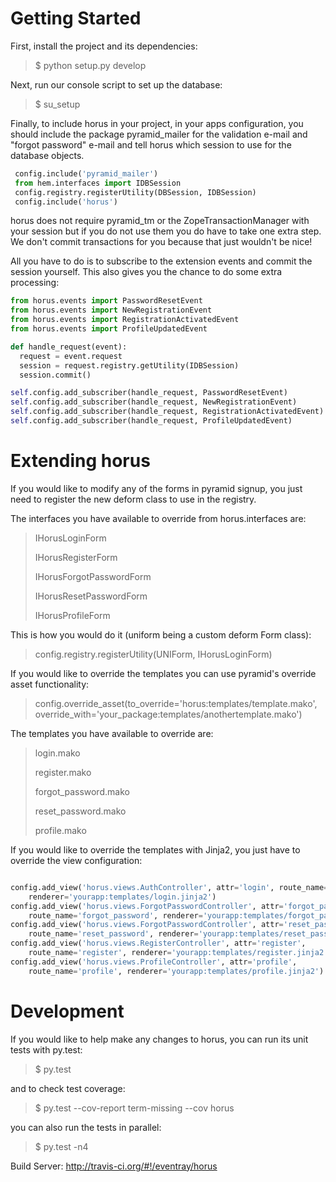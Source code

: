 Getting Started
===============

First, install the project and its dependencies:

>  $ python setup.py develop

Next, run our console script to set up the database:

> $ su_setup <your app config.ini>

Finally, to include horus in your project, in your apps configuration,
you should include the package pyramid_mailer for the validation e-mail and
"forgot password" e-mail and tell horus which session to use for
the database objects.

``` python
 config.include('pyramid_mailer')
 from hem.interfaces import IDBSession
 config.registry.registerUtility(DBSession, IDBSession)
 config.include('horus')
 ```

horus does not require pyramid_tm or the ZopeTransactionManager with your
session but if you do not use them you do have to take one extra step.
We don't commit transactions for you because that just wouldn't be nice!

All you have to do is to subscribe to the extension events and
commit the session yourself. This also gives you the chance to
do some extra processing:

``` python
from horus.events import PasswordResetEvent
from horus.events import NewRegistrationEvent
from horus.events import RegistrationActivatedEvent
from horus.events import ProfileUpdatedEvent

def handle_request(event):
  request = event.request
  session = request.registry.getUtility(IDBSession)
  session.commit()

self.config.add_subscriber(handle_request, PasswordResetEvent)
self.config.add_subscriber(handle_request, NewRegistrationEvent)
self.config.add_subscriber(handle_request, RegistrationActivatedEvent)
self.config.add_subscriber(handle_request, ProfileUpdatedEvent)
```

Extending horus
===============

If you would like to modify any of the forms in pyramid signup, you just need
to register the new deform class to use in the registry.

The interfaces you have available to override from horus.interfaces are:

>  IHorusLoginForm
>
>  IHorusRegisterForm
>
>  IHorusForgotPasswordForm
>
>  IHorusResetPasswordForm
>
>  IHorusProfileForm
>

This is how you would do it (uniform being a custom deform Form class):

>  config.registry.registerUtility(UNIForm, IHorusLoginForm)
>

If you would like to override the templates you can use pyramid's
override asset functionality:

>    config.override_asset(to_override='horus:templates/template.mako', override_with='your_package:templates/anothertemplate.mako')

The templates you have available to override are:

>  login.mako
>
>  register.mako
>
>  forgot_password.mako
>
>  reset_password.mako
>
>  profile.mako

If you would like to override the templates with Jinja2, you just have to
override the view configuration:

``` python

config.add_view('horus.views.AuthController', attr='login', route_name='login',
    renderer='yourapp:templates/login.jinja2')
config.add_view('horus.views.ForgotPasswordController', attr='forgot_password',
    route_name='forgot_password', renderer='yourapp:templates/forgot_password.jinja2')
config.add_view('horus.views.ForgotPasswordController', attr='reset_password',
    route_name='reset_password', renderer='yourapp:templates/reset_password.jinja2')
config.add_view('horus.views.RegisterController', attr='register',
    route_name='register', renderer='yourapp:templates/register.jinja2')
config.add_view('horus.views.ProfileController', attr='profile',
    route_name='profile', renderer='yourapp:templates/profile.jinja2')

```

Development
===========

If you would like to help make any changes to horus, you can run its
unit tests with py.test:

> $ py.test

and to check test coverage:

> $ py.test --cov-report term-missing --cov horus

you can also run the tests in parallel:

> $ py.test -n4


Build Server: http://travis-ci.org/#!/eventray/horus
